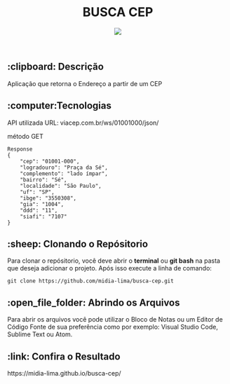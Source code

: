 <h1 align="center">BUSCA CEP</h1>
<p align="center"><img src="https://img.shields.io/badge/Made%20By-Midi%C3%A3%20Lima-blueviolet?link=http://left&link="https://www.linkedin.com/in/midia-lima/right"></p><br>

<h2>:clipboard: Descrição</h2>
<p>Aplicação que retorna o Endereço a partir de um CEP</p>

<h2>:computer:Tecnologias</h2>
<p>API utilizada URL: viacep.com.br/ws/01001000/json/<p>
<p>método GET</p>

```shell
Response
{
    "cep": "01001-000",
    "logradouro": "Praça da Sé",
    "complemento": "lado ímpar",
    "bairro": "Sé",
    "localidade": "São Paulo",
    "uf": "SP",
    "ibge": "3550308",
    "gia": "1004",
    "ddd": "11",
    "siafi": "7107"
}
```

<h2>:sheep: Clonando o Repósitorio</h2>
<p>Para clonar o repósitorio, você deve abrir o <b>terminal</b> ou <b>git bash</b> na pasta que deseja adicionar o projeto. Após isso execute a linha de comando:</p>

```shell
git clone https://github.com/midia-lima/busca-cep.git
```

<h2>:open_file_folder: Abrindo os Arquivos</h2>
<p>Para abrir os arquivos você pode utilizar o Bloco de Notas ou um Editor de Código Fonte de sua preferência como por exemplo: Visual Studio Code, Sublime Text ou Atom.</p>

<h2>:link: Confira o Resultado</h2>  
https://midia-lima.github.io/busca-cep/
